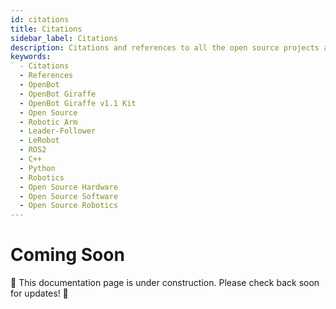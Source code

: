 ```yaml
---
id: citations
title: Citations
sidebar_label: Citations
description: Citations and references to all the open source projects and resources used in our projects.
keywords:
` - Citations
  - References
  - OpenBot
  - OpenBot Giraffe
  - OpenBot Giraffe v1.1 Kit
  - Open Source
  - Robotic Arm
  - Leader-Follower
  - LeRobot
  - ROS2
  - C++
  - Python
  - Robotics
  - Open Source Hardware
  - Open Source Software
  - Open Source Robotics
---
```

# Coming Soon

🚧 This documentation page is under construction. Please check back soon for updates! 🚧